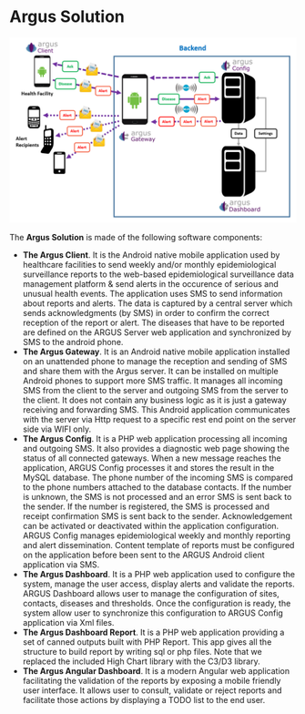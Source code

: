 # Argus Solution

![Architecture](docs/Architecture.png)

The **Argus Solution** is made of the following software components:
+ **The Argus Client**. It is the Android native mobile application used by healthcare facilities to send weekly and/or monthly epidemiological surveillance reports to the web-based epidemiological surveillance data management platform & send alerts in the occurence of serious and unusual health events.
The application uses SMS to send information about reports and alerts.
The data is captured by a central server which sends acknowledgments (by SMS) in order to confirm the correct reception of the report or alert.
The diseases that have to be reported are defined on the ARGUS Server web application and synchronized by SMS to the android phone.
+ **The Argus Gateway**. It is an Android native mobile application installed on an unattended phone to manage the reception and sending of SMS and share them with the Argus server. It can be installed on multiple Android phones to support more SMS traffic.
It manages all incoming SMS from the client to the server and outgoing SMS from the server to the client. It does not contain any business logic as it is just a gateway receiving and forwarding SMS.
This Android application communicates with the server via Http request to a specific rest end point on the server side via WIFI only.
+ **The Argus Config**. It is a PHP web application processing all incoming and outgoing SMS. It also provides a diagnostic web page showing the status of all connected gateways.
When a new message reaches the application, ARGUS Config processes it and stores the result in the MySQL database.
The phone number of the incoming SMS is compared to the phone numbers attached to the database contacts. 
If the number is unknown, the SMS is not processed and an error SMS is sent back to the sender.
If the number is registered, the SMS is processed and receipt confirmation SMS is sent back to the sender.
Acknowledgement can be activated or deactivated within the application configuration.
ARGUS Config manages epidemiological weekly and monthly reporting and alert dissemination. Content template of reports must be configured on the application before been sent to the ARGUS Android client application via SMS.
+ **The Argus Dashboard**. It is a PHP web application used to configure the system, manage the user access, display alerts and validate the reports.
ARGUS Dashboard allows user to manage the configuration of sites, contacts, diseases and thresholds. Once the configuration is ready, the system allow user to synchronize this configuration to ARGUS Config application via Xml files.
+ **The Argus Dashboard Report**. It is a PHP web application providing a set of canned outputs built with PHP Report. This app gives all the structure to build report by writing sql or php files.
Note that we replaced the included High Chart library with the C3/D3 library.
+ **The Argus Angular Dashboard**. It is a modern Angular web application facilitating the validation of the reports by exposing a mobile friendly user interface. It allows user to consult, validate or reject reports and facilitate those actions by displaying a TODO list to the end user.
